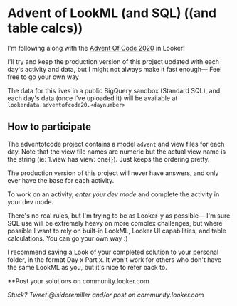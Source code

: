 # Advent of LookML (and SQL) ((and table calcs))

I'm following along with the [Advent Of Code 2020](https://adventofcode.com/2020) in Looker!

I'll try and keep the production version of this project updated with each day's activity and data, but I might not always make it fast enough— Feel free to go your own way

The data for this lives in a public BigQuery sandbox (Standard SQL), and each day's data (once I've uploaded it) will be available at `lookerdata.adventofcode20.<daynumber>`

## How to participate

The adventofcode project contains a model `advent` and view files for each day. Note that the view file names are numeric but the actual view name is the string (ie: 1.view has view: one{}). Just keeps the ordering pretty.

The production version of this project will never have answers, and only ever have the base for each activity.

To work on an activity, *enter your dev mode* and complete the activity in your dev mode.

There's no real rules, but I'm trying to be as Looker-y as possible— I'm sure SQL use will be extremely heavy on more complex challenges, but where possible I want to rely on built-in LookML, Looker UI capabilities, and table calculations. You can go your own way :)

I recommend saving a Look of your completed solution to your personal folder, in the format Day x Part x. It won't work for others who don't have the same LookML as you, but it's nice to refer back to.

**Post your solutions on community.looker.com

*Stuck? Tweet @isidoremiller and/or post on community.looker.com*
